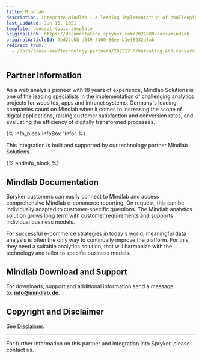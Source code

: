 ```yaml
---
title: Mindlab
description: Integrate Mindlab - a leading implementation of challenging analytics projects for websites, apps and intranet systems.
last_updated: Jun 16, 2021
template: concept-topic-template
originalLink: https://documentation.spryker.com/2021080/docs/mindlab
originalArticleId: 9ed22cbb-d549-4160-86ee-b1ef6932a5ab
redirect_from:
  - /docs/scos/user/technology-partners/202212.0/marketing-and-conversion/analytics/mindlab.html
---
```


## Partner Information

As a web analysis pioneer with 18 years of experience, Mindlab Solutions is one of the leading specialists in the implementation of challenging analytics projects for websites, apps and intranet systems. Germany's leading companies count on Mindlab when it comes to increasing the scope of digital applications, raising customer satisfaction and conversion rates, and evaluating the efficiency of digitally transformed processes.

{% info_block infoBox "Info" %}

This integration is built and supported by our technology partner Mindlab Solutions.

{% endinfo_block %}

## Mindlab Documentation

Spryker customers can easily connect to Mindlab and access comprehensive Mindlab e-commerce reporting. On request, this can be individually adapted to customer-specific questions. The Mindlab analytics solution grows long term with customer requirements and supports individual business models.

For successful e-commerce strategies in today's world, meaningful data analysis is often the only way to continually improve the platform. For this, they need a suitable analytics solution, that will harmonize with the technology and tailor to specific business models.

## Mindlab Download and Support

For downloads, support and additional information send a message to: **[info@mindlab.de](mailto:info@mindlab.de)**.

## Copyright and Disclaimer

See [Disclaimer](https://github.com/spryker/spryker-documentation).

---
For further information on this partner and integration into Spryker, please contact us.

<div class="hubspot-form js-hubspot-form" data-portal-id="2770802" data-form-id="163e11fb-e833-4638-86ae-a2ca4b929a41" id="hubspot-1"></div>
